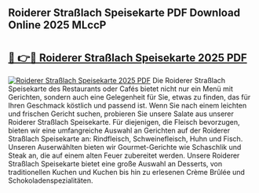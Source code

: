 ## Roiderer Straßlach Speisekarte PDF Download Online 2025 MLccP

# <h2><a href="http://gc7mmhy.nevu.top/?p=Roiderer+Stra%c3%9flach+Speisekarte">🔗 👉🔴 Roiderer Straßlach Speisekarte 2025 PDF</a></h2>

[![Roiderer Straßlach Speisekarte 2025 PDF](https://i.imgur.com/dBaPXMq.png)](http://gc7mmhy.nevu.top/?p=Roiderer+Stra%c3%9flach+Speisekarte)
Die Roiderer Straßlach Speisekarte des Restaurants oder Cafés bietet nicht nur ein Menü mit Gerichten, sondern auch eine Gelegenheit für Sie, etwas zu finden, das für Ihren Geschmack köstlich und passend ist. Wenn Sie nach einem leichten und frischen Gericht suchen, probieren Sie unsere Salate aus unserer Roiderer Straßlach Speisekarte. Für diejenigen, die Fleisch bevorzugen, bieten wir eine umfangreiche Auswahl an Gerichten auf der Roiderer Straßlach Speisekarte an: Rindfleisch, Schweinefleisch, Huhn und Fisch. Unseren Auserwählten bieten wir Gourmet-Gerichte wie Schaschlik und Steak an, die auf einem alten Feuer zubereitet werden. Unsere Roiderer Straßlach Speisekarte bietet eine große Auswahl an Desserts, von traditionellen Kuchen und Kuchen bis hin zu erlesenen Crème Brûlée und Schokoladenspezialitäten.
